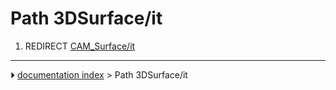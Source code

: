 # Path 3DSurface/it
1.  REDIRECT [CAM_Surface/it](CAM_Surface/it.md)



---
⏵ [documentation index](../README.md) > Path 3DSurface/it

